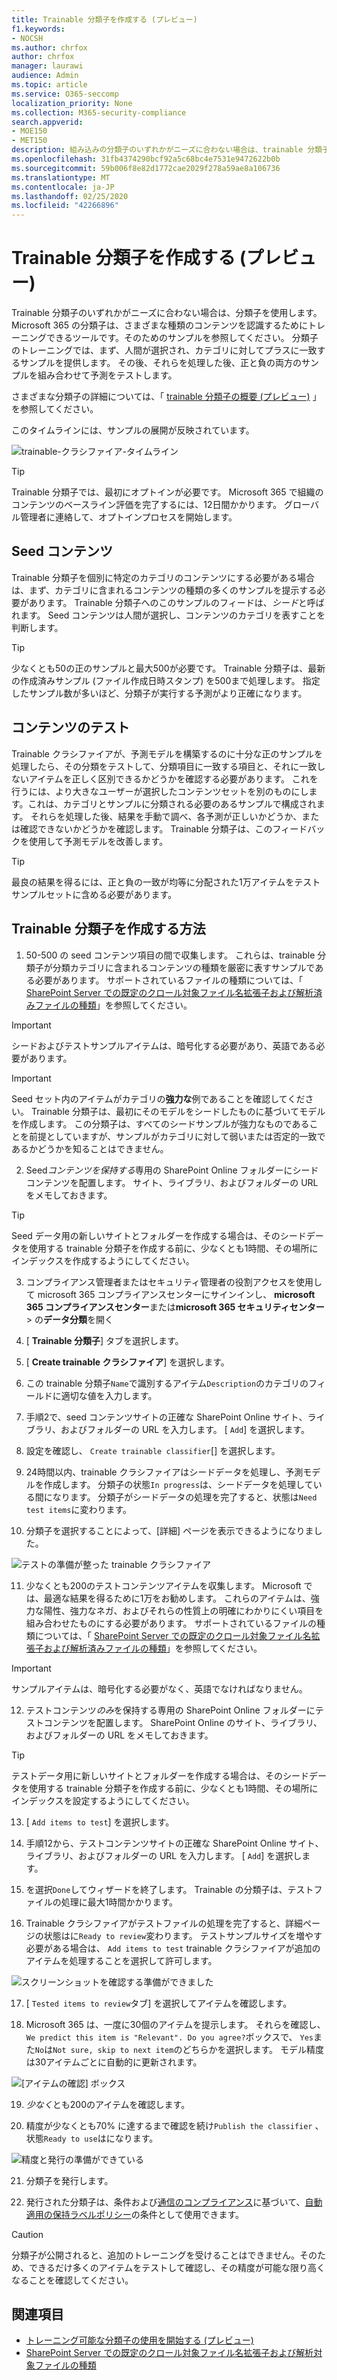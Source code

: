 ```yaml
---
title: Trainable 分類子を作成する (プレビュー)
f1.keywords:
- NOCSH
ms.author: chrfox
author: chrfox
manager: laurawi
audience: Admin
ms.topic: article
ms.service: O365-seccomp
localization_priority: None
ms.collection: M365-security-compliance
search.appverid:
- MOE150
- MET150
description: 組み込みの分類子のいずれかがニーズに合わない場合は、trainable 分類子を使用します。 Microsoft 365 の分類子は、さまざまな種類のコンテンツを認識するためにトレーニングできるツールです。そのためのサンプルを参照してください。 このトピックでは、カスタム分類子を作成する方法について説明します。
ms.openlocfilehash: 31fb4374290bcf92a5c68bc4e7531e9472622b0b
ms.sourcegitcommit: 59b006f8e82d1772cae2029f278a59ae8a106736
ms.translationtype: MT
ms.contentlocale: ja-JP
ms.lasthandoff: 02/25/2020
ms.locfileid: "42266896"
---
```

# <a name="creating-a-trainable-classifier-preview"></a>Trainable 分類子を作成する (プレビュー)

Trainable 分類子のいずれかがニーズに合わない場合は、分類子を使用します。 Microsoft 365 の分類子は、さまざまな種類のコンテンツを認識するためにトレーニングできるツールです。そのためのサンプルを参照してください。 分類子のトレーニングでは、まず、人間が選択され、カテゴリに対してプラスに一致するサンプルを提供します。 その後、それらを処理した後、正と負の両方のサンプルを組み合わせて予測をテストします。

さまざまな分類子の詳細については、「 [trainable 分類子の概要 (プレビュー)](classifier-getting-started-with.md) 」を参照してください。

このタイムラインには、サンプルの展開が反映されています。

![trainable-クラシファイア-タイムライン](../media/trainable-classifier-deployment-timeline_border.png)

> [!TIP]
> Trainable 分類子では、最初にオプトインが必要です。 Microsoft 365 で組織のコンテンツのベースライン評価を完了するには、12日間かかります。 グローバル管理者に連絡して、オプトインプロセスを開始します。

## <a name="seed-content"></a>Seed コンテンツ

Trainable 分類子を個別に特定のカテゴリのコンテンツにする必要がある場合は、まず、カテゴリに含まれるコンテンツの種類の多くのサンプルを提示する必要があります。 Trainable 分類子へのこのサンプルのフィードは、*シード*と呼ばれます。 Seed コンテンツは人間が選択し、コンテンツのカテゴリを表すことを判断します。

> [!TIP]
> 少なくとも50の正のサンプルと最大500が必要です。 Trainable 分類子は、最新の作成済みサンプル (ファイル作成日時スタンプ) を500まで処理します。 指定したサンプル数が多いほど、分類子が実行する予測がより正確になります。

## <a name="testing-content"></a>コンテンツのテスト

Trainable クラシファイアが、予測モデルを構築するのに十分な正のサンプルを処理したら、その分類をテストして、分類項目に一致する項目と、それに一致しないアイテムを正しく区別できるかどうかを確認する必要があります。 これを行うには、より大きなユーザーが選択したコンテンツセットを別のものにします。これは、カテゴリとサンプルに分類される必要のあるサンプルで構成されます。 それらを処理した後、結果を手動で調べ、各予測が正しいかどうか、または確認できないかどうかを確認します。 Trainable 分類子は、このフィードバックを使用して予測モデルを改善します。

> [!TIP]
> 最良の結果を得るには、正と負の一致が均等に分配された1万アイテムをテストサンプルセットに含める必要があります。

## <a name="how-to-create-a-trainable-classifier"></a>Trainable 分類子を作成する方法

1. 50-500 の seed コンテンツ項目の間で収集します。 これらは、trainable 分類子が分類カテゴリに含まれるコンテンツの種類を厳密に表すサンプルである必要があります。 サポートされているファイルの種類については、「 [SharePoint Server での既定のクロール対象ファイル名拡張子および解析済みファイルの種類](https://docs.microsoft.com/sharepoint/technical-reference/default-crawled-file-name-extensions-and-parsed-file-types)」を参照してください。

> [!IMPORTANT]
> シードおよびテストサンプルアイテムは、暗号化する必要があり、英語である必要があります。

> [!IMPORTANT]
> Seed セット内のアイテムがカテゴリの**強力な**例であることを確認してください。 Trainable 分類子は、最初にそのモデルをシードしたものに基づいてモデルを作成します。 この分類子は、すべてのシードサンプルが強力なものであることを前提としていますが、サンプルがカテゴリに対して弱いまたは否定的一致であるかどうかを知ることはできません。

2. Seed*コンテンツを保持する*専用の SharePoint Online フォルダーにシードコンテンツを配置します。 サイト、ライブラリ、およびフォルダーの URL をメモしておきます。

> [!TIP]
> Seed データ用の新しいサイトとフォルダーを作成する場合は、そのシードデータを使用する trainable 分類子を作成する前に、少なくとも1時間、その場所にインデックスを作成するようにしてください。

3. コンプライアンス管理者またはセキュリティ管理者の役割アクセスを使用して microsoft 365 コンプライアンスセンターにサインインし、 **microsoft 365 コンプライアンスセンター**または**microsoft 365 セキュリティセンター** > の**データ分類**を開く

4. [ **Trainable 分類子**] タブを選択します。

5. [ **Create trainable クラシファイア**] を選択します。

6. この trainable 分類子`Name`で識別するアイテム`Description`のカテゴリのフィールドに適切な値を入力します。

7. 手順2で、seed コンテンツサイトの正確な SharePoint Online サイト、ライブラリ、およびフォルダーの URL を入力します。 [ `Add`] を選択します。

8. 設定を確認し、 `Create trainable classifier`[] を選択します。

9. 24時間以内、trainable クラシファイアはシードデータを処理し、予測モデルを作成します。 分類子の状態`In progress`は、シードデータを処理している間になります。 分類子がシードデータの処理を完了すると、状態は`Need test items`に変わります。

10. 分類子を選択することによって、[詳細] ページを表示できるようになりました。


![テストの準備が整った trainable クラシファイア](../media/classifier-trainable-ready-to-test-detail.png)

11. 少なくとも200のテストコンテンツアイテムを収集します。 Microsoft では、最適な結果を得るために1万をお勧めします。 これらのアイテムは、強力な陽性、強力なネガ、およびそれらの性質上の明確にわかりにくい項目を組み合わせたものにする必要があります。 サポートされているファイルの種類については、「 [SharePoint Server での既定のクロール対象ファイル名拡張子および解析済みファイルの種類](https://docs.microsoft.com/sharepoint/technical-reference/default-crawled-file-name-extensions-and-parsed-file-types)」を参照してください。

> [!IMPORTANT]
> サンプルアイテムは、暗号化する必要がなく、英語でなければなりません。

12. テストコンテンツ*のみ*を保持する専用の SharePoint Online フォルダーにテストコンテンツを配置します。 SharePoint Online のサイト、ライブラリ、およびフォルダーの URL をメモしておきます。

> [!TIP]
> テストデータ用に新しいサイトとフォルダーを作成する場合は、そのシードデータを使用する trainable 分類子を作成する前に、少なくとも1時間、その場所にインデックスを設定するようにしてください。

13. [ `Add items to test`] を選択します。

14. 手順12から、テストコンテンツサイトの正確な SharePoint Online サイト、ライブラリ、およびフォルダーの URL を入力します。 [ `Add`] を選択します。

15. を選択`Done`してウィザードを終了します。 Trainable の分類子は、テストファイルの処理に最大1時間かかります。

16. Trainable クラシファイアがテストファイルの処理を完了すると、詳細ページの状態はに`Ready to review`変わります。 テストサンプルサイズを増やす必要がある場合は、 `Add items to test` trainable クラシファイアが追加のアイテムを処理することを選択して許可します。

![スクリーンショットを確認する準備ができました](../media/classifier-trainable-ready-to-review-detail.png)

17. [ `Tested items to review`タブ] を選択してアイテムを確認します。

18. Microsoft 365 は、一度に30個のアイテムを提示します。 それらを確認し、 `We predict this item is "Relevant". Do you agree?`ボックスで、 `Yes`また`No`は`Not sure, skip to next item`のどちらかを選択します。 モデル精度は30アイテムごとに自動的に更新されます。

![[アイテムの確認] ボックス](../media/classifier-trainable-review-detail.png)

19. *少なく*とも200のアイテムを確認します。

<!-- insert Analyze steps here-->

20. 精度が少なくとも70% に達するまで確認を続け`Publish the classifier` 、状態`Ready to use`はになります。

![精度と発行の準備ができている](../media/classifier-trainable-review-ready-to-publish.png)

21. 分類子を発行します。

22. 発行された分類子は、条件および[通信のコンプライアンス](communication-compliance.md)に基づいて、[自動適用の保持ラベルポリシー](labels.md#applying-a-retention-label-automatically-based-on-conditions)の条件として使用できます。

> [!CAUTION]
> 分類子が公開されると、追加のトレーニングを受けることはできません。そのため、できるだけ多くのアイテムをテストして確認し、その精度が可能な限り高くなることを確認してください。

## <a name="see-also"></a>関連項目

- [トレーニング可能な分類子の使用を開始する (プレビュー)](classifier-getting-started-with.md)
- [SharePoint Server での既定のクロール対象ファイル名拡張子および解析対象ファイルの種類](https://docs.microsoft.com/sharepoint/technical-reference/default-crawled-file-name-extensions-and-parsed-file-types)
